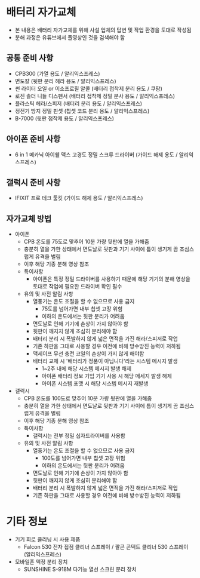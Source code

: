 # 배터리 자가교체
- 본 내용은 배터리 자가교체를 위해 사설 업체의 답변 및 작업 환경을 토대로 작성됨
- 분해 과정은 유튜브에서 풀영상인 것을 검색해야 함
## 공통 준비 사항
- CPB300 (가열 용도 / 알리익스프레스)
- 면도칼 (뒷판 분리 헤라 용도 / 알리익스프레스)
- 썬 라이터 오일 or 이소프로필 알콜 (배터리 접착제 분리 용도 / 쿠팡)
- 로진 솔더 니들 디스펜서 (배터리 접착제 정밀 분사 용도 / 알리익스프레스)
- 플라스틱 헤라/스피저 (배터리 분리 용도 / 알리익스프레스)
- 정전기 방지 정밀 핀셋 (칩셋 코드 분리 용도 / 알리익스프레스)
- B-7000 (뒷판 접착제 용도 / 알리익스프레스)
## 아이폰 준비 사항
- 6 in 1 메카닉 아이쉘 맥스 고경도 정밀 스크루 드라이버 (가이드 해제 용도 / 알리익스프레스)
## 갤럭시 준비 사항
- IFIXIT 프로 테크 툴킷 (가이드 해제 용도 / 알리익스프레스)
## 자가교체 방법
- 아이폰
	- CPB 온도를 75도로 맞추어 10분 가량 뒷판에 열을 가해줌
	- 충분히 열을 가한 상태에서 면도날로 뒷판과 기기 사이에 틈이 생기게 끔 조심스럽게 유격을 벌림
	- 이후 해당 기종 분해 영상 참조
	- 특이사항
		- 아이폰은 특정 정밀 드라이버를 사용하기 때문에 해당 기기의 분해 영상을 토대로 작업에 필요한 드라이버 확인 필수
	- 유의 및 사전 알림 사항 
		- 열풍기는 온도 조절을 할 수 없으므로 사용 금지
			- 75도를 넘어가면 내부 칩셋 고장 위험 
			- 이하의 온도에서는 뒷판 분리가 어려움
		- 면도날로 인해 기기에 손상이 가지 않아야 함
		- 뒷판이 깨지지 않게 조심히 분리해야 함
		- 배터리 분리 시 폭발하지 않게 넓은 면적을 가진 해라/스피저로 작업
		- 기존 하판을 그대로 사용할 경우 이전에 비해 방수방진 능력이 저하됨
		- 맥세이프 무선 충전 코일의 손상이 가지 않게 해야함
		- 배터리 교체 시 '배터리가 정품이 아닙니다'라는 시스템 메시지 발생
			- 1~2주 내에 해당 시스템 메시지 발생 해제
			- 아이폰 배터리 정보 기입 기기 사용 시 해당 메세지 발생 해제
			- 아이폰 시스템 포맷 시 해당 시스템 메시지 재발생
- 갤럭시
	- CPB 온도를 100도로 맞추어 10분 가량 뒷판에 열을 가해줌
	- 충분히 열을 가한 상태에서 면도날로 뒷판과 기기 사이에 틈이 생기게 끔 조심스럽게 유격을 벌림
	- 이후 해당 기종 분해 영상 참조
	- 특이사항
		- 갤럭시는 전부 정밀 십자드라이버를 사용함
	- 유의 및 사전 알림 사항
		- 열풍기는 온도 조절을 할 수 없으므로 사용 금지
			- 100도를 넘어가면 내부 칩셋 고장 위험 
			- 이하의 온도에서는 뒷판 분리가 어려움
		- 면도날로 인해 기기에 손상이 가지 않아야 함
		- 뒷판이 깨지지 않게 조심히 분리해야 함
		- 배터리 분리 시 폭발하지 않게 넓은 면적을 가진 해라/스피저로 작업
		- 기존 하판을 그대로 사용할 경우 이전에 비해 방수방진 능력이 저하됨

# 기타 정보
- 기기 회로 클리닝 시 사용 제품
	- Falcon 530 전자 접점 클리너 스프레이 / 팔콘 콘택트 클리너 530 스프레이 (알리익스프레스)
- 모바일폰 액정 분리 장치 
	- SUNSHINE S-918M 다기능 열선 스크린 분리 장치
